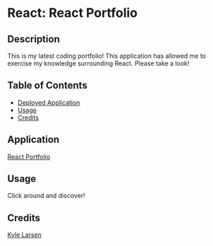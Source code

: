 # React: React Portfolio

## Description

This is my latest coding portfolio! This application has allowed me to exercise my knowledge surrounding React. Please take a look!

## Table of Contents

- [Deployed Application](#application)
- [Usage](#usage)
- [Credits](#credits)

## Application

[React Portfolio](https://kylelarsenlarsen.github.io/React-Based-Portfolio/)

## Usage

Click around and discover!

## Credits

[Kyle Larsen](https://github.com/kylelarsenlarsen)